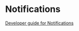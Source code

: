# Notifications

[Developer guide for Notifications](http://developer.android.com/guide/topics/ui/notifiers/notifications.html)
